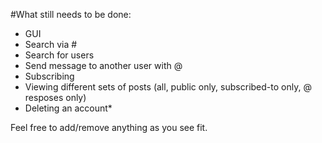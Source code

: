 #What still needs to be done:
- GUI
- Search via #
- Search for users
- Send message to another user with @
- Subscribing
- Viewing different sets of posts (all, public only, subscribed-to only, @ resposes only)
- Deleting an account*

Feel free to add/remove anything as you see fit.
